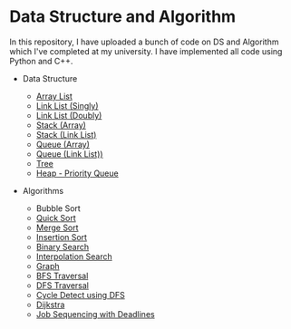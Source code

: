 # Data Structure and Algorithm

In this repository, I have uploaded a bunch of code on DS and Algorithm which I've completed at my university. I have implemented all code using Python and C++. 

* Data Structure
    - [Array List](https://tutspack.com/category/ds-and-algorithm/)
    - [Link List (Singly)](https://tutspack.com/how-to-implement-singly-link-list-using-c-with-examples/)
    - [Link List (Doubly)](https://tutspack.com/implement-doubly-linked-list-using-oop-in-python/)
    - [Stack (Array)](https://tutspack.com/what-is-stack-in-data-structure/) 
    - [Stack (Link List)](https://tutspack.com/how-to-implement-stack-using-link-list/) 
    - [Queue (Array)](https://tutspack.com/what-is-queue-in-data-structure/) 
    - [Queue (Link List))](https://tutspack.com/how-to-implement-queue-using-link-list/) 
    - [Tree](https://tutspack.com/implement-a-binary-tree-with-inorder-postorder-preorder/)
    - [Heap - Priority Queue](https://tutspack.com/implement-heap-and-priority-queue-with-time-complexity/)

* Algorithms
    * Bubble Sort
    - [Quick Sort](https://tutspack.com/implement-quick-sort-using-python-and-c-time-complexity/)
    - [Merge Sort](https://tutspack.com/how-to-implement-merge-sort-using-c-and-time-complexity/)
    - [Insertion Sort](https://tutspack.com/implement-insertion-sort-with-time-complexity/)
    - [Binary Search](https://tutspack.com/implement-binary-search-using-recursion-in-python/)
    - [Interpolation Search](https://tutspack.com/how-to-implement-interpolation-search-using-recursion/)
    - [Graph](https://tutspack.com/graph-representation-in-python-on-adjacency-list/)
    - [BFS Traversal](https://tutspack.com/implement-bfs-algorithm-using-python-oop/)
    - [DFS Traversal](https://tutspack.com/implement-dfs-traversal-algorithm-using-python/)
   - [Cycle Detect using DFS](https://tutspack.com/detecting-cycle-in-a-graph-using-dfs-algorithm-in-python/)
   - [Dijkstra](https://tutspack.com/implement-dijkstra-algorithm-using-python-single-source-path/)
   - [Job Sequencing with Deadlines](https://tutspack.com/job-sequencing-with-deadlines-asp-greedy-method/)

